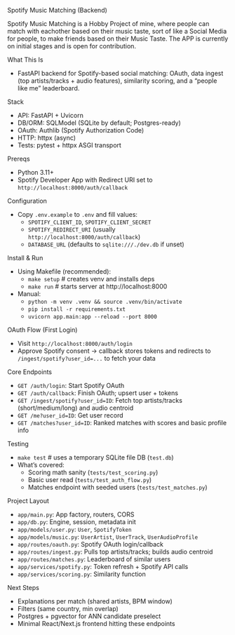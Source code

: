 Spotify Music Matching (Backend)

Spotify Music Matching is a Hobby Project of mine, where people can match with eachother based on their music taste, sort of like a Social Media for people, to make friends based on their Music Taste. The APP is currently on initial stages and is open for contribution. 

What This Is
- FastAPI backend for Spotify-based social matching: OAuth, data ingest (top artists/tracks + audio features), similarity scoring, and a “people like me” leaderboard.

Stack
- API: FastAPI + Uvicorn
- DB/ORM: SQLModel (SQLite by default; Postgres-ready)
- OAuth: Authlib (Spotify Authorization Code)
- HTTP: httpx (async)
- Tests: pytest + httpx ASGI transport

Prereqs
- Python 3.11+
- Spotify Developer App with Redirect URI set to `http://localhost:8000/auth/callback`

Configuration
- Copy `.env.example` to `.env` and fill values:
  - `SPOTIFY_CLIENT_ID`, `SPOTIFY_CLIENT_SECRET`
  - `SPOTIFY_REDIRECT_URI` (usually `http://localhost:8000/auth/callback`)
  - `DATABASE_URL` (defaults to `sqlite:///./dev.db` if unset)

Install & Run
- Using Makefile (recommended):
  - `make setup`          # creates venv and installs deps
  - `make run`            # starts server at http://localhost:8000
- Manual:
  - `python -m venv .venv && source .venv/bin/activate`
  - `pip install -r requirements.txt`
  - `uvicorn app.main:app --reload --port 8000`

OAuth Flow (First Login)
- Visit `http://localhost:8000/auth/login`
- Approve Spotify consent → callback stores tokens and redirects to `/ingest/spotify?user_id=...` to fetch your data

Core Endpoints
- `GET /auth/login`: Start Spotify OAuth
- `GET /auth/callback`: Finish OAuth; upsert user + tokens
- `GET /ingest/spotify?user_id=ID`: Fetch top artists/tracks (short/medium/long) and audio centroid
- `GET /me?user_id=ID`: Get user record
- `GET /matches?user_id=ID`: Ranked matches with scores and basic profile info

Testing
- `make test`  # uses a temporary SQLite file DB (`test.db`)
- What’s covered:
  - Scoring math sanity (`tests/test_scoring.py`)
  - Basic user read (`tests/test_auth_flow.py`)
  - Matches endpoint with seeded users (`tests/test_matches.py`)

Project Layout
- `app/main.py`: App factory, routers, CORS
- `app/db.py`: Engine, session, metadata init
- `app/models/user.py`: `User`, `SpotifyToken`
- `app/models/music.py`: `UserArtist`, `UserTrack`, `UserAudioProfile`
- `app/routes/oauth.py`: Spotify OAuth login/callback
- `app/routes/ingest.py`: Pulls top artists/tracks; builds audio centroid
- `app/routes/matches.py`: Leaderboard of similar users
- `app/services/spotify.py`: Token refresh + Spotify API calls
- `app/services/scoring.py`: Similarity function

Next Steps
- Explanations per match (shared artists, BPM window)
- Filters (same country, min overlap)
- Postgres + pgvector for ANN candidate preselect
- Minimal React/Next.js frontend hitting these endpoints
